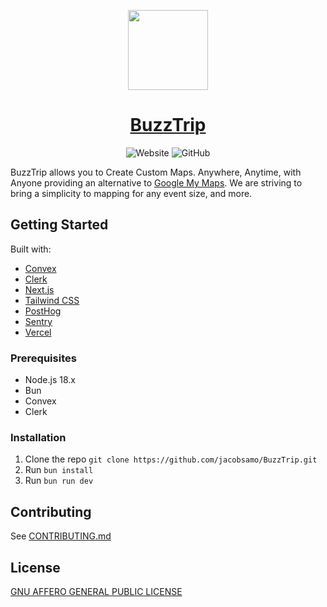 <p align="center">
  <a href="https://buzztrip.co/">
    <img src="https://buzztrip.co/logos/logo_x128.png" height="128" width="128">
    <h1 align="center">BuzzTrip</h1>
  </a>
</p>

<p align="center">
    <img alt="Website" src="https://img.shields.io/website?down_color=red&down_message=Offline&label=Website&up_message=Online&url=https%3A%2F%2Fwww.mixiecooking.com">
    <img alt="GitHub" src="https://img.shields.io/github/license/eirfire/mixie?color=blue">
    <!-- <img alt="GitHub Workflow Status (with branch)" src="https://img.shields.io/github/actions/workflow/status/eirfire/mixie/intergrate.yml?branch=master"> -->
</p>


BuzzTrip allows you to Create Custom Maps. Anywhere, Anytime, with Anyone providing an alternative to [Google My Maps](https://www.google.com.au/maps/about/mymaps/). We are striving to bring a simplicity to mapping for any event size, and more.


## Getting Started
Built with:
- [Convex](https://convex.dev/)
- [Clerk](https://clerk.com/)
- [Next.js](https://nextjs.org/)
- [Tailwind CSS](https://tailwindcss.com/)
- [PostHog](https://posthog.com/)
- [Sentry](https://sentry.io/)
- [Vercel](https://vercel.com/)

### Prerequisites
- Node.js 18.x
- Bun
- Convex
- Clerk

### Installation
1. Clone the repo `git clone https://github.com/jacobsamo/BuzzTrip.git`
2. Run `bun install`
3. Run `bun run dev`

## Contributing
See [CONTRIBUTING.md](./CONTRIBUTING.md)

## License
[GNU AFFERO GENERAL PUBLIC LICENSE](./LICENCE)

